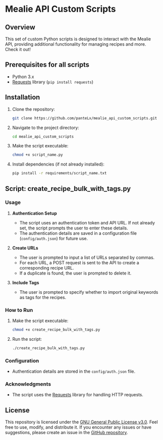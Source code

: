 # Mealie API Custom Scripts

## Overview

This set of custom Python scripts is designed to interact with the Mealie API, providing additional functionality for managing recipes and more. Check it out!

## Prerequisites for all scripts

- Python 3.x
- [Requests](https://docs.python-requests.org/en/latest/) library (`pip install requests`)

## Installation

1. Clone the repository:

   ```bash
   git clone https://github.com/panteLx/mealie_api_custom_scripts.git
   ```

2. Navigate to the project directory:

   ```bash
   cd mealie_api_custom_scripts
   ```

3. Make the script executable:

   ```bash
   chmod +x script_name.py
   ```

4. Install dependencies (if not already installed):

   ```bash
   pip install -r requirements/script_name.txt
   ```

## Script: create_recipe_bulk_with_tags.py

### Usage

1. **Authentication Setup**

   - The script uses an authentication token and API URL. If not already set, the script prompts the user to enter these details.
   - The authentication details are saved in a configuration file (`config/auth.json`) for future use.

2. **Create URLs**

   - The user is prompted to input a list of URLs separated by commas.
   - For each URL, a POST request is sent to the API to create a corresponding recipe URL.
   - If a duplicate is found, the user is prompted to delete it.

3. **Include Tags**

   - The user is prompted to specify whether to import original keywords as tags for the recipes.

### How to Run

1. Make the script executable:

   ```bash
   chmod +x create_recipe_bulk_with_tags.py
   ```

2. Run the script:

   ```bash
   ./create_recipe_bulk_with_tags.py
   ```

### Configuration

- Authentication details are stored in the `config/auth.json` file.

### Acknowledgments

- The script uses the [Requests](https://docs.python-requests.org/en/latest/) library for handling HTTP requests.

## License

This repository is licensed under the [GNU General Public License v3.0](LICENSE). Feel free to use, modify, and distribute it. If you encounter any issues or have suggestions, please create an issue in the [GitHub repository](https://github.com/panteLx/mealie_api_custom_scripts).
